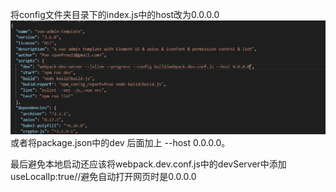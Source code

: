 将config文件夹目录下的index.js中的host改为0.0.0.0
![image](https://github.com/zhangchuanbo/vuecli2.x-localhost-/blob/master/QQ%E6%88%AA%E5%9B%BE20200310102857.png)
或者将package.json中的dev 后面加上 --host 0.0.0.0。

最后避免本地启动还应该将webpack.dev.conf.js中的devServer中添加useLocalIp:true//避免自动打开网页时是0.0.0.0
